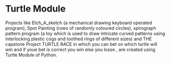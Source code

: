 # Turtle Module

Projects like Etch_A_sketch (a mechanical drawing keyboard operated program), Spot Painting (rows of randomly coloured circles),
spirograph pattern program (a toy which is used to draw intricate curved patterns using interlocking plastic cogs and toothed rings of different sizes) and THE capstone Project TURTLE RACE in which you can bet on which turtle will win and if youe bet is correct you win else you losse , are created using Turtle Module of Python. 